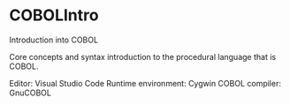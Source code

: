 # COBOLIntro
Introduction into COBOL

Core concepts and syntax introduction to the procedural language that is COBOL.

Editor: Visual Studio Code
Runtime environment: Cygwin
COBOL compiler: GnuCOBOL
